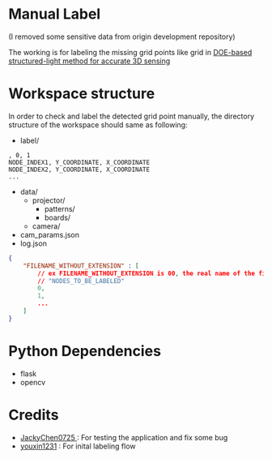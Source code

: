# Manual Label
(I removed some sensitive data from origin development repository)

The working is for labeling the missing grid points like grid in [DOE-based structured-light method for accurate 3D sensing](https://www.sciencedirect.com/science/article/abs/pii/S0143816618317408) 

# Workspace structure

In order to check and label the detected grid point manually, the directory structure of the workspace should same as following:

* label/
```csv
, 0, 1
NODE_INDEX1, Y_COORDINATE, X_COORDINATE
NODE_INDEX2, Y_COORDINATE, X_COORDINATE
...
```
* data/
    * projector/
        * patterns/
        * boards/
    * camera/
* cam_params.json
* log.json
```json
{
    "FILENAME_WITHOUT_EXTENSION" : [ 
        // ex FILENAME_WITHOUT_EXTENSION is 00, the real name of the file will be 00.csv, 00_update.csv
        // "NODES_TO_BE_LABELED"
        0,
        1,
        ...
    ]
}
```

# Python Dependencies

* flask
* opencv

# Credits
* [JackyChen0725 ](https://github.com/JackyChen0725) : For testing the application and fix some bug
* [youxin1231](https://github.com/youxin1231) : For inital labeling flow

